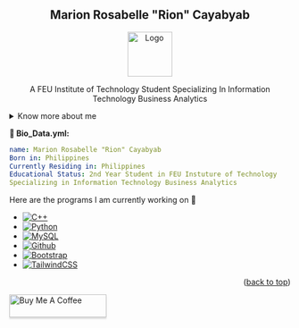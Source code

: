 <a name="readme-top"></a>
 
<br />
<div align="center">
 
  <h2 align="center" style= "font-color: #8abd91">Marion Rosabelle "Rion" Cayabyab</h2>
<img src="images/123.gif" alt="Logo" width="80" height="80">
  </a>


  <p align="center">
   A FEU Institute of Technology Student Specializing In Information Technology Business Analytics
    <br />
    </p> </div>

<details>
  <summary>Know more about me</summary>
  <ol>
    <li>
       <a href="#about-the-project">Who is Rion?</a>
    <ul>
    </ul>
    </li></ol></details> 
      
      
**:eyes: Bio_Data.yml:**

```yaml
name: Marion Rosabelle "Rion" Cayabyab
Born in: Philippines
Currently Residing in: Philippines
Educational Status: 2nd Year Student in FEU Instuture of Technology
Specializing in Information Technology Business Analytics
```
Here are the programs I am currently working on 💚

* [![C++][cpp.com]][cpp-url]
* [![Python][python.com]][python-url]
* [![MySQL][Mysql.com]][Mysql-url]
* [![Github][Github.com]][Github-url]
* [![Bootstrap][Bootstrap.com]][Bootstrap-url]
* [![TailwindCSS][TailwindCSS.com]][TailwindCSS-url]

<p align="right">(<a href="#readme-top">back to top</a>)</p>

<a href="https://www.buymeacoffee.com/5Zn8Xh3l9" target="_blank"><img src="https://www.buymeacoffee.com/assets/img/custom_images/purple_img.png" alt="Buy Me A Coffee" style="height: 41px !important;width: 174px !important;box-shadow: 0px 3px 2px 0px rgba(190, 190, 190, 0.5) !important;-webkit-box-shadow: 0px 3px 2px 0px rgba(190, 190, 190, 0.5) !important;" ></a>

[cpp.com]: https://img.shields.io/badge/C++-00599C?style=for-the-badge&logo=c%2B%2B&logoColor=white
[cpp-url]: https://www.cplusplus.com

[python.com]: https://img.shields.io/badge/Python-3776AB?style=for-the-badge&logo=python&logoColor=white
[python-url]: https://www.python.org

[MySQL.com]: https://img.shields.io/badge/MySQL-00000F?style=for-the-badge&logo=mysql&logoColor=white
[MySQL-url]: https://www.mysql.com

[Github.com]: https://img.shields.io/badge/GitHub-100000?style=for-the-badge&logo=github&logoColor=white
[Github-url]: https://github.com

[Bootstrap.com]: https://img.shields.io/badge/Bootstrap-563D7C?style=for-the-badge&logo=bootstrap&logoColor=white
[Bootstrap-url]: https://getbootstrap.com

[TailwindCSS.com]: https://img.shields.io/badge/Tailwind_CSS-38B2AC?style=for-the-badge&logo=tailwind-css&logoColor=white
[TailwindCSS-url]: https://tailwindcss.com
